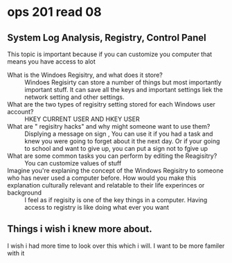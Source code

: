 # ops 201 read 08
## System Log Analysis, Registry, Control Panel
This topic is important because if you can customize you computer that means you have access to alot 
<dl>
  <dt>What is the Windoes Regisitry, and what does it store?</dt>
  <dd>Windoes Regisirty can store a number of things but most importantly important stuff. It can save all the keys and important settings liek the network setting and other settings. </dd>

  <dt>What are the two types of regisitry setting stored for each Windows user account?</dt>
  <dd>HKEY CURRENT USER AND HKEY USER</dd>

  <dt>What are " regisitry hacks" and why might someone want to use them?</dt>
  <dd>Displying a message on sign , You can use it if you had a task and knew you were going to forget about it the next day. Or if your going to school and want to give up, you can put a sign not to fgive up</dd>

  <dt>What are some common tasks you can perform by editing the Reagisitry?</dt>
  <dd>You can customize values of stuff</dd>

  <dt>Imagine you're explaning the concept of the Windows Regisitry to someone who has never used a computer before. How would you make this explanation culturally relevant and relatable to their life experinces or background</dt>
  <dd>I feel as if regisity is one of the key things in a computer. Having access to registry is like doing what ever you want </dd>
</dl>

## Things i wish i knew more about.
I wish i had more time to look over this which i will. I want to be more familer with it 